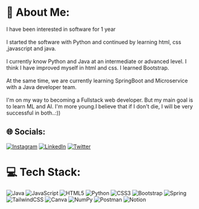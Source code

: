 # 💫 About Me:
I have been interested in software for 1 year<br><br>I started the software with Python and continued by learning html, css ,javascript and java.<br><br>I currently know Python and Java at an intermediate or advanced level. I think I have improved myself in html and css. I learned Bootstrap.<br><br>At the same time, we are currently learning SpringBoot and Microservice with a Java developer team.<br><br>I'm on my way to becoming a Fullstack web developer. But my main goal is to learn ML and AI. I'm more young.I believe that if I don't die, I will be very successful in both..:))


## 🌐 Socials:
[![Instagram](https://img.shields.io/badge/Instagram-%23E4405F.svg?logo=Instagram&logoColor=white)](https://www.instagram.com/keremkenan82/) [![LinkedIn](https://img.shields.io/badge/LinkedIn-%230077B5.svg?logo=linkedin&logoColor=white)](https://www.linkedin.com/in/kerem-kenan-eren-169b49253/) [![Twitter](https://img.shields.io/badge/Twitter-%231DA1F2.svg?logo=Twitter&logoColor=white)](https://twitter.com/KeremKenan82) 

# 💻 Tech Stack:
![Java](https://img.shields.io/badge/java-%23ED8B00.svg?style=flat&logo=java&logoColor=white) ![JavaScript](https://img.shields.io/badge/javascript-%23323330.svg?style=flat&logo=javascript&logoColor=%23F7DF1E) ![HTML5](https://img.shields.io/badge/html5-%23E34F26.svg?style=flat&logo=html5&logoColor=white) ![Python](https://img.shields.io/badge/python-3670A0?style=flat&logo=python&logoColor=ffdd54) ![CSS3](https://img.shields.io/badge/css3-%231572B6.svg?style=flat&logo=css3&logoColor=white) ![Bootstrap](https://img.shields.io/badge/bootstrap-%23563D7C.svg?style=flat&logo=bootstrap&logoColor=white) ![Spring](https://img.shields.io/badge/spring-%236DB33F.svg?style=flat&logo=spring&logoColor=white) ![TailwindCSS](https://img.shields.io/badge/tailwindcss-%2338B2AC.svg?style=flat&logo=tailwind-css&logoColor=white) ![Canva](https://img.shields.io/badge/Canva-%2300C4CC.svg?style=flat&logo=Canva&logoColor=white) ![NumPy](https://img.shields.io/badge/numpy-%23013243.svg?style=flat&logo=numpy&logoColor=white) ![Postman](https://img.shields.io/badge/Postman-FF6C37?style=flat&logo=postman&logoColor=white) ![Notion](https://img.shields.io/badge/Notion-%23000000.svg?style=flat&logo=notion&logoColor=white)
